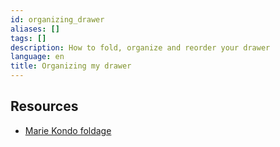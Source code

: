 ```yaml
---
id: organizing_drawer
aliases: []
tags: []
description: How to fold, organize and reorder your drawer
language: en
title: Organizing my drawer
---
```


## Resources

- [Marie Kondo foldage](https://mariekondo.fr/pliage/)

